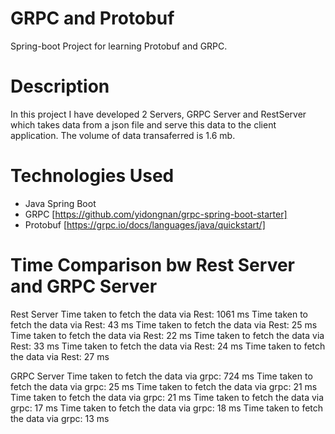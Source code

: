 # GRPC and Protobuf
Spring-boot Project for learning Protobuf and GRPC.

# Description
In this project I have developed 2 Servers, GRPC Server and RestServer which takes data from a json file and serve this data to the client application. The volume of data transaferred is 1.6 mb.

# Technologies Used
  - Java Spring Boot
  - GRPC [https://github.com/yidongnan/grpc-spring-boot-starter]
  - Protobuf [https://grpc.io/docs/languages/java/quickstart/]

# Time Comparison bw Rest Server and GRPC Server
Rest Server
Time taken to fetch the data via Rest: 1061 ms
Time taken to fetch the data via Rest: 43 ms
Time taken to fetch the data via Rest: 25 ms
Time taken to fetch the data via Rest: 22 ms
Time taken to fetch the data via Rest: 33 ms
Time taken to fetch the data via Rest: 24 ms
Time taken to fetch the data via Rest: 27 ms

GRPC Server
Time taken to fetch the data via grpc: 724 ms
Time taken to fetch the data via grpc: 25 ms
Time taken to fetch the data via grpc: 21 ms
Time taken to fetch the data via grpc: 21 ms
Time taken to fetch the data via grpc: 17 ms
Time taken to fetch the data via grpc: 18 ms
Time taken to fetch the data via grpc: 13 ms
